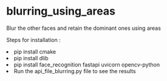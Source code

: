 # blurring_using_areas
Blur the other faces and retain the dominant ones using areas 

Steps for installation : 
<li>pip install cmake 
<li>pip install dlib
<li>pip install face_recognition fastapi uvicorn opencv-python 
<li>Run the api_file_blurring.py file to see the results

